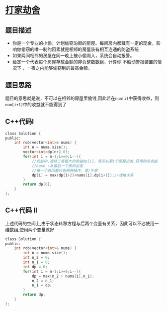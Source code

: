 # [打家劫舍](https://leetcode-cn.com/problems/house-robber/)

## 题目描述
* 你是一个专业的小偷，计划偷窃沿街的房屋。每间房内都藏有一定的现金，影响你偷窃的唯一制约因素就是相邻的房屋装有相互连通的防盗系统
* 如果两间相邻的房屋在同一晚上被小偷闯入，系统会自动报警。
* 给定一个代表每个房屋存放金额的非负整数数组，计算你 不触动警报装置的情况下 ，一夜之内能够偷窃到的最高金额。

## 题目思路
题目的意思就是说，不可以在相邻的房屋里偷钱,因此若在`num[i]`中获得收益，则`num[i+1]`中的收益就不能得到了

## C++代码I
```C
class Solution {
public:
    int rob(vector<int>& nums) {
        int n = nums.size();
        vector<int>dp(n+2,0);
        for(int i = n-1;i>=0;i--){
            //收益中,选择二者最大的收益dp[i]，表示从第i个房屋出发,获得的总收益
            //base :从最后一个房间出发
            //每一个房间都只有两种操作，拿/不拿
            dp[i] = max(dp[i+2]+nums[i],dp[i+1]);//递推关系
        }
        return dp[0];
    }
};
```

## C++代码 II
上述代码的空间上,由于状态转移方程与后两个变量有关系，因此可以不必使用一维数组,使用两个变量就好
```C
class Solution {
public:
    int rob(vector<int>& nums) {
        int n = nums.size();
        int n_2 = 0;
        int n_1 = 0;
        int dp = 0;
        for(int i = n-1;i>=0;i--){
            dp = max(n_2 + nums[i],n_1);
            n_2 = n_1;
            n_1 = dp;
        }
        return dp;
    }
};
```

